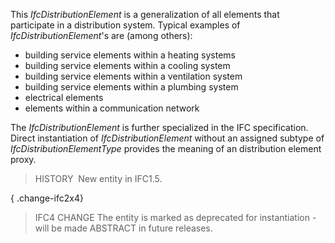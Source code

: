 ﻿This _IfcDistributionElement_ is a generalization of all elements that participate in a distribution system. Typical examples of _IfcDistributionElement_'s are (among others):

* building service elements within a heating systems 
* building service elements within a cooling system 
* building service elements within a ventilation system 
* building service elements within a plumbing system 
* electrical elements 
* elements within a communication network 

The _IfcDistributionElement_ is further specialized in the IFC specification. Direct instantiation of _IfcDistributionElement_ without an assigned subtype of _IfcDistributionElementType_ provides the meaning of an distribution element proxy.

> HISTORY&nbsp; New entity in IFC1.5.

{ .change-ifc2x4}
> IFC4 CHANGE The entity is marked as deprecated for instantiation - will be made ABSTRACT in future releases.